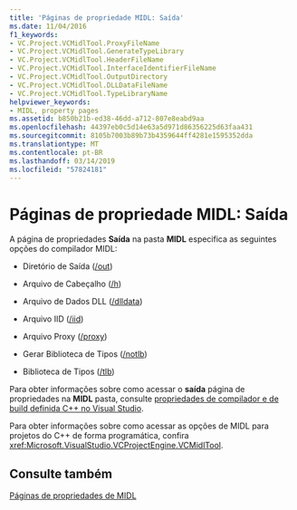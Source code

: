 ```yaml
---
title: 'Páginas de propriedade MIDL: Saída'
ms.date: 11/04/2016
f1_keywords:
- VC.Project.VCMidlTool.ProxyFileName
- VC.Project.VCMidlTool.GenerateTypeLibrary
- VC.Project.VCMidlTool.HeaderFileName
- VC.Project.VCMidlTool.InterfaceIdentifierFileName
- VC.Project.VCMidlTool.OutputDirectory
- VC.Project.VCMidlTool.DLLDataFileName
- VC.Project.VCMidlTool.TypeLibraryName
helpviewer_keywords:
- MIDL, property pages
ms.assetid: b850b21b-ed38-46dd-a712-807e8eabd9aa
ms.openlocfilehash: 44397eb0c5d14e63a5d971d86356225d63faa431
ms.sourcegitcommit: 8105b7003b89b73b4359644ff4281e1595352dda
ms.translationtype: MT
ms.contentlocale: pt-BR
ms.lasthandoff: 03/14/2019
ms.locfileid: "57824181"
---
```

# <a name="midl-property-pages-output"></a>Páginas de propriedade MIDL: Saída

A página de propriedades **Saída** na pasta **MIDL** especifica as seguintes opções do compilador MIDL:

- Diretório de Saída ([/out](https://msdn.microsoft.com/library/windows/desktop/aa367358))

- Arquivo de Cabeçalho ([/h](https://msdn.microsoft.com/library/windows/desktop/aa367325))

- Arquivo de Dados DLL ([/dlldata](https://msdn.microsoft.com/library/windows/desktop/aa367322))

- Arquivo IID ([/iid](https://msdn.microsoft.com/library/windows/desktop/aa367329))

- Arquivo Proxy ([/proxy](https://msdn.microsoft.com/library/windows/desktop/aa367362))

- Gerar Biblioteca de Tipos ([/notlb](https://msdn.microsoft.com/library/windows/desktop/aa367343))

- Biblioteca de Tipos ([/tlb](https://msdn.microsoft.com/library/windows/desktop/aa367372))

Para obter informações sobre como acessar o **saída** página de propriedades na **MIDL** pasta, consulte [propriedades de compilador e de build definida C++ no Visual Studio](../working-with-project-properties.md).

Para obter informações sobre como acessar as opções de MIDL para projetos do C++ de forma programática, confira <xref:Microsoft.VisualStudio.VCProjectEngine.VCMidlTool>.

## <a name="see-also"></a>Consulte também

[Páginas de propriedades de MIDL](midl-property-pages.md)
